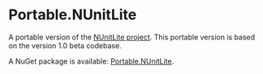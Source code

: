 Portable.NUnitLite
==================

A portable version of the [NUnitLite project](https://launchpad.net/nunitlite). This portable version is based on the 
version 1.0 beta codebase.

A NuGet package is available: [Portable.NUnitLite](https://www.nuget.org/packages/Portable.NUnitLite/).
